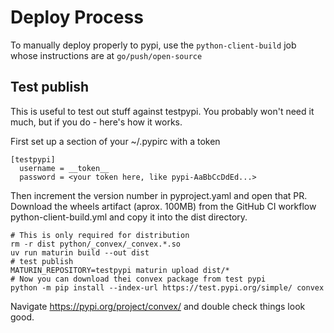 # Deploy Process

To manually deploy properly to pypi, use the `python-client-build` job whose
instructions are at `go/push/open-source`

## Test publish

This is useful to test out stuff against testpypi. You probably won't need it
much, but if you do - here's how it works.

First set up a section of your ~/.pypirc with a token

```
[testpypi]
  username = __token__
  password = <your token here, like pypi-AaBbCcDdEd...>
```

Then increment the version number in pyproject.yaml and open that PR. Download
the wheels artifact (aprox. 100MB) from the GitHub CI workflow
python-client-build.yml and copy it into the dist directory.

```
# This is only required for distribution
rm -r dist python/_convex/_convex.*.so
uv run maturin build --out dist
# test publish
MATURIN_REPOSITORY=testpypi maturin upload dist/*
# Now you can download thei convex package from test pypi
python -m pip install --index-url https://test.pypi.org/simple/ convex
```

Navigate https://pypi.org/project/convex/ and double check things look good.
